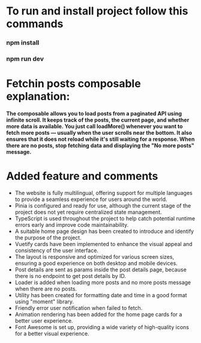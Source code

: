 
# To run and install project follow this commands

### npm install
### npm run dev

# Fetchin posts composable explanation:

#### The composable allows you to load posts from a paginated API using infinite scroll. It keeps track of the posts, the current page, and whether more data is available. You just call loadMore() whenever you want to fetch more posts — usually when the user scrolls near the bottom. It also ensures that it does not reload while it's still waiting for a response. When there are no posts, stop fetching data and displaying the "No more posts" message.

# Added feature and comments

- The website is fully multilingual, offering support for multiple languages to provide a seamless experience for users around the world.
- Pinia is configured and ready for use, although the current stage of the project does not yet require centralized state management.
- TypeScript is used throughout the project to help catch potential runtime errors early and improve code maintainability.
- A suitable home page design has been created to introduce and identify the purpose of the project.
- Vuetify cards have been implemented to enhance the visual appeal and consistency of the user interface.
- The layout is responsive and optimized for various screen sizes, ensuring a good experience on both desktop and mobile devices.
- Post details are sent as params inside the post details page, because there is no endpoint to get post details by ID.
- Loader is added when loading more posts and no more posts message when there are no posts.
- Utility has been created for formatting date and time in a good format using "moment" library.
- Friendly error user notification when failed to fetch. 
- Animation rendering has been added for the home page cards for a better user experience.
- Font Awesome is set up, providing a wide variety of high-quality icons for a better visual experience.


